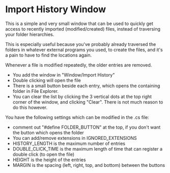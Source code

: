 # Import History Window
 
This is a simple and very small window that can be used to quickly get access to recently imported (modified/created) files, instead of traversing your folder hierarchies.

This is especially useful because you've probably already traversed the folders in whatever external programs you used, to create the files, and it's a pain to have to find the locations again.


Whenever a file is modified repeatedly, the older entries are removed.

- You add the window in "Window/Import History"
- Double clicking will open the file
- There is a small button beside each entry, which opens the containing folder in File Explorer.
- You can clear the list by clicking the 3 vertical dots at the top right corner of the window, and clicking "Clear". There is not much reason to do this however.


You have the following settings which can be modified in the .cs file:
- comment out "#define FOLDER_BUTTON" at the top, if you don't want the button which opens the folder
- You can add/remove extensions in IGNORED_EXTENSIONS
- HISTORY_LENGTH is the maximum number of entries
- DOUBLE_CLICK_TIME is the maximum length of time that can register a double click (to open the file)
- HEIGHT is the height of the entries
- MARGIN is the spacing (left, right, top, and bottom) between the buttons